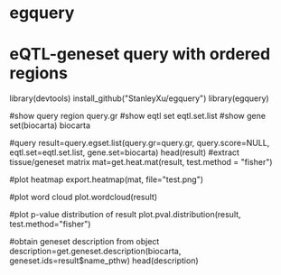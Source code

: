 # egquery
# eQTL-geneset query with ordered regions


library(devtools)
install_github("StanleyXu/egquery")
library(egquery)


#show query region
query.gr
#show eqtl set
eqtl.set.list
#show gene set(biocarta)
biocarta

#query
result=query.egset.list(query.gr=query.gr, query.score=NULL, eqtl.set=eqtl.set.list, gene.set=biocarta)
head(result)
#extract tissue/geneset matrix
mat=get.heat.mat(result, test.method = "fisher")

#plot heatmap
export.heatmap(mat, file="test.png")

#plot word cloud
plot.wordcloud(result)

#plot p-value distribution of result
plot.pval.distribution(result, test.method="fisher")

#obtain geneset description from object
description=get.geneset.description(biocarta, geneset.ids=result$name_pthw)
head(description)

